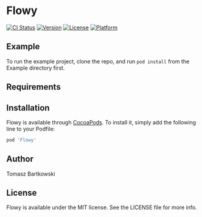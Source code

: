 # Flowy

[![CI Status](https://img.shields.io/travis/tombartkowski/Flowy.svg?style=flat)](https://travis-ci.org/tombartkowski/Flowy)
[![Version](https://img.shields.io/cocoapods/v/Flowy.svg?style=flat)](https://cocoapods.org/pods/Flowy)
[![License](https://img.shields.io/cocoapods/l/Flowy.svg?style=flat)](https://cocoapods.org/pods/Flowy)
[![Platform](https://img.shields.io/cocoapods/p/Flowy.svg?style=flat)](https://cocoapods.org/pods/Flowy)

## Example

To run the example project, clone the repo, and run `pod install` from the Example directory first.

## Requirements

## Installation

Flowy is available through [CocoaPods](https://cocoapods.org). To install
it, simply add the following line to your Podfile:

```ruby
pod 'Flowy'
```

## Author

Tomasz Bartkowski

## License

Flowy is available under the MIT license. See the LICENSE file for more info.
